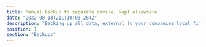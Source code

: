 ```yaml
---
title: Manual backup to separate device, kept elsewhere
date: "2022-08-13T211:10:03.284Z"
description: "Backing up all data, external to your companies local filestore is absolutely crucial. Use the 3-2-1 strategy: 3 copies of your data, 2 on-site, but on different media, and at least one copy off-site. Consider improving your security by using automatic cloud backups on security-accredited providers."
position: 1
section: "Backups"
---
```

